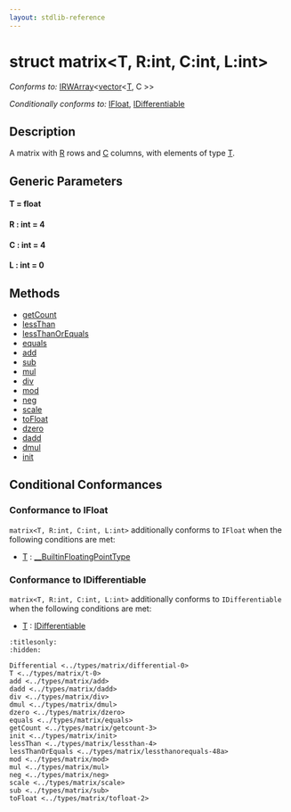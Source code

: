 ```yaml
---
layout: stdlib-reference
---
```


# struct matrix\<T, R:int, C:int, L:int\>

*Conforms to:* [IRWArray](../../interfaces/irwarray-0123/index.md)\<[vector](../vector/index.md)\<[T](../vector/index.md#typeparam-T), C \>\>

*Conditionally conforms to:* [IFloat](../../interfaces/ifloat-01/index.md), [IDifferentiable](../../interfaces/idifferentiable-01/index.md)

## Description

A matrix with <span class='code'><a href="index.md#decl-R" class="code_var">R</a></span> rows and <span class='code'><a href="index.md#decl-C" class="code_var">C</a></span> columns, with elements of type <span class='code'><a href="t-0.md" class="code_type">T</a></span>.


## Generic Parameters

####  <a id="typeparam-T"></a>T  = float
####  <a id="decl-R"></a>R  : int = 4
####  <a id="decl-C"></a>C  : int = 4
####  <a id="decl-L"></a>L  : int = 0

## Methods

* [getCount](getcount-3.md)
* [lessThan](lessthan-4.md)
* [lessThanOrEquals](lessthanorequals-48a.md)
* [equals](equals.md)
* [add](add.md)
* [sub](sub.md)
* [mul](mul.md)
* [div](div.md)
* [mod](mod.md)
* [neg](neg.md)
* [scale](scale.md)
* [toFloat](tofloat-2.md)
* [dzero](dzero.md)
* [dadd](dadd.md)
* [dmul](dmul.md)
* [init](init.md)

## Conditional Conformances

### Conformance to IFloat
`matrix<T, R:int, C:int, L:int>` additionally conforms to `IFloat` when the following conditions are met:

  * [T](t-0.md) : [\_\_BuiltinFloatingPointType](../../interfaces/0_builtinfloatingpointtype-029hm/index.md)
### Conformance to IDifferentiable
`matrix<T, R:int, C:int, L:int>` additionally conforms to `IDifferentiable` when the following conditions are met:

  * [T](t-0.md) : [IDifferentiable](../../interfaces/idifferentiable-01/index.md)

```{toctree}
:titlesonly:
:hidden:

Differential <../types/matrix/differential-0>
T <../types/matrix/t-0>
add <../types/matrix/add>
dadd <../types/matrix/dadd>
div <../types/matrix/div>
dmul <../types/matrix/dmul>
dzero <../types/matrix/dzero>
equals <../types/matrix/equals>
getCount <../types/matrix/getcount-3>
init <../types/matrix/init>
lessThan <../types/matrix/lessthan-4>
lessThanOrEquals <../types/matrix/lessthanorequals-48a>
mod <../types/matrix/mod>
mul <../types/matrix/mul>
neg <../types/matrix/neg>
scale <../types/matrix/scale>
sub <../types/matrix/sub>
toFloat <../types/matrix/tofloat-2>
```

<script>
// Fix .md links to .html when on ReadTheDocs
if (window.location.hostname.includes('readthedocs') || 
    window.location.hostname.includes('rtfd.io')) {
  document.addEventListener('DOMContentLoaded', function() {
    const links = document.querySelectorAll('a');
    links.forEach(link => {
      const href = link.getAttribute('href');
      if (href && href.includes('.md')) {
        // This regex will handle .md links with or without fragment identifiers or query parameters
        link.href = link.href.replace(/(.+)\.md(#[^?]*)?(\?.*)?$/, '$1.html$2$3');
      }
    });
  });
}
</script>
